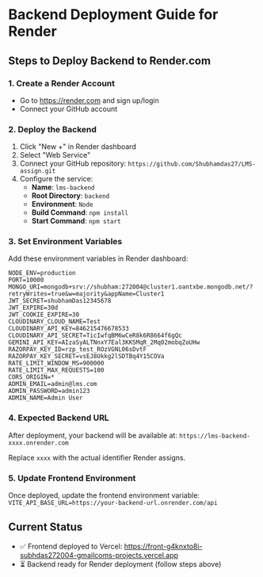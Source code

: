# Backend Deployment Guide for Render

## Steps to Deploy Backend to Render.com

### 1. Create a Render Account

- Go to https://render.com and sign up/login
- Connect your GitHub account

### 2. Deploy the Backend

1. Click "New +" in Render dashboard
2. Select "Web Service"
3. Connect your GitHub repository: `https://github.com/Shubhamdas27/LMS-assign.git`
4. Configure the service:
   - **Name**: `lms-backend`
   - **Root Directory**: `backend`
   - **Environment**: `Node`
   - **Build Command**: `npm install`
   - **Start Command**: `npm start`

### 3. Set Environment Variables

Add these environment variables in Render dashboard:

```
NODE_ENV=production
PORT=10000
MONGO_URI=mongodb+srv://shubham:272004@cluster1.oantxbe.mongodb.net/?retryWrites=true&w=majority&appName=Cluster1
JWT_SECRET=shubhamDas12345678
JWT_EXPIRE=30d
JWT_COOKIE_EXPIRE=30
CLOUDINARY_CLOUD_NAME=Test
CLOUDINARY_API_KEY=846215476678533
CLOUDINARY_API_SECRET=TicIwfqBM6wCeR8k6R8664f6gQc
GEMINI_API_KEY=AIzaSyALTNnxY7Eal3KKSMqR_2Mq02mobqZoUHw
RAZORPAY_KEY_ID=rzp_test_ROzVGNL06sDvtF
RAZORPAY_KEY_SECRET=vsEJ8Ukkg2lSDTBq4Y15COVa
RATE_LIMIT_WINDOW_MS=900000
RATE_LIMIT_MAX_REQUESTS=100
CORS_ORIGIN=*
ADMIN_EMAIL=admin@lms.com
ADMIN_PASSWORD=admin123
ADMIN_NAME=Admin User
```

### 4. Expected Backend URL

After deployment, your backend will be available at:
`https://lms-backend-xxxx.onrender.com`

Replace `xxxx` with the actual identifier Render assigns.

### 5. Update Frontend Environment

Once deployed, update the frontend environment variable:
`VITE_API_BASE_URL=https://your-backend-url.onrender.com/api`

## Current Status

- ✅ Frontend deployed to Vercel: https://front-g4knxto8i-subhdas272004-gmailcoms-projects.vercel.app
- ⏳ Backend ready for Render deployment (follow steps above)
